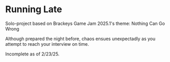 # Running Late
Solo-project based on Brackeys Game Jam 2025.1's theme: Nothing Can Go Wrong

Although prepared the night before, chaos ensues unexpectadly as you attempt to reach your interview on time.

Incomplete as of 2/23/25.
